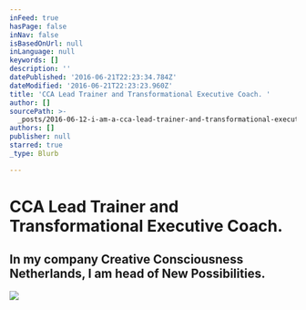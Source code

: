 ```yaml
---
inFeed: true
hasPage: false
inNav: false
isBasedOnUrl: null
inLanguage: null
keywords: []
description: ''
datePublished: '2016-06-21T22:23:34.784Z'
dateModified: '2016-06-21T22:23:23.960Z'
title: 'CCA Lead Trainer and Transformational Executive Coach. '
author: []
sourcePath: >-
  _posts/2016-06-12-i-am-a-cca-lead-trainer-and-transformational-executive-coach.md
authors: []
publisher: null
starred: true
_type: Blurb

---
```

# CCA Lead Trainer and Transformational Executive Coach. 

## In my company Creative Consciousness Netherlands, I am head of New Possibilities.
![](https://the-grid-user-content.s3-us-west-2.amazonaws.com/cae7c6ec-cfd8-45a1-8b6a-ea54eefc3fe9.jpg)